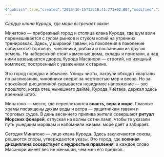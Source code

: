 ```yaml
---
{"publish":true,"created":"2025-10-15T13:18:41.771+02:00","modified":"2025-10-25T01:20:10.357+02:00","published":"2025-10-25T01:20:10.357+02:00","tags":["место","demo"],"cssclasses":"","socialImage":"_Assets/2932b925c76ef2020cf896fd89d71a5a.jpg","image":"_Assets/2932b925c76ef2020cf896fd89d71a5a.jpg"}
---
```



_Сердце клана Курода, где море встречает закон._

Минатоно — прибрежный город и столица клана Курода, где шум волн перемешивается с гулом рынков и стуком копий на утренних тренировках. Здесь, у широкой гавани, из поколения в поколение собираются торговцы, чиновники, рыбаки и посланники из других земель. На набережной стоят каменные дома, склады и пристани, а над ними возвышается дворец Курода Масанори — строгий, но изящный комплекс, построенный с уважением к старине.

Это город порядка и обычаев. Улицы чисты, патрули обходят кварталы по расписанию, чиновники следят за честностью мер и весов. Но за спокойной дисциплиной скрывается невидимое напряжение — эхо прошлого, когда отец нынешнего даймё, Курода Киётака, держал здесь военный штаб.

Минатоно — место, где переплетаются **власть, вера и море**. Главные храмы посвящены духам воды и ветра — защитникам гавани и торговых судов. В день весеннего прилива жители совершают **ритуал Морских фонарей**, отпуская на волны сотни ламп, чтобы те указали путь ушедшим морякам и напомнили живым: море даёт и забирает.

Сегодня Минатоно — лицо клана Курода. Здесь заключаются союзы, решаются споры, утверждаются указы. Это город, где **военная дисциплина соседствует с мудростью правления**, а каждое слово Масанори имеет вес не меньший, чем меч его предков.